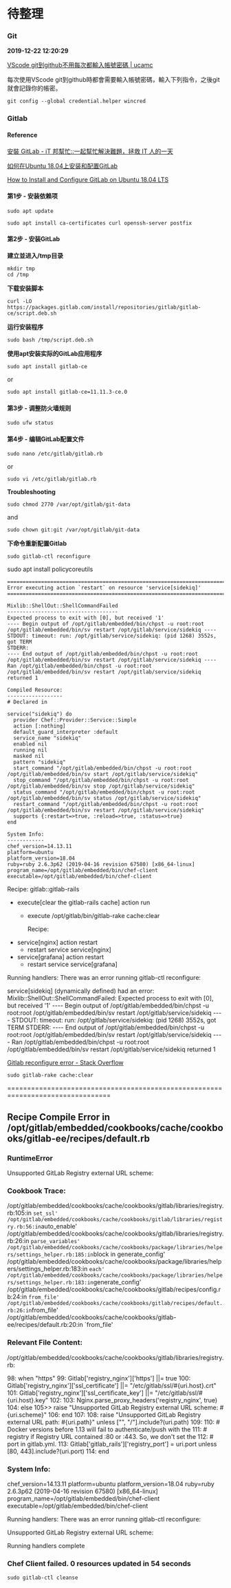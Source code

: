 # 待整理

### Git

**2019-12-22 12:20:29**

[VScode git到github不用每次都輸入帳號密碼 \| ucamc](https://www.ucamc.com/e-learning/computer-skills/241-github-vscode-password)

每次使用VScode git到github時都會需要輸入帳號密碼，輸入下列指令，之後git就會記錄你的帳密。

```text
git config --global credential.helper wincred
```

### Gitlab

#### Reference

[安裝 GitLab - iT 邦幫忙::一起幫忙解決難題，拯救 IT 人的一天](https://ithelp.ithome.com.tw/articles/10215241)

[如何在Ubuntu 18.04上安装和配置GitLab](https://www.howtoing.com/how-to-install-and-configure-gitlab-on-ubuntu-18-04)

[How to Install and Configure GitLab on Ubuntu 18.04 LTS](https://www.howtoforge.com/tutorial/how-to-install-and-configure-gitlab-on-ubuntu-1804/)

#### 第1步 - 安装依赖项

```text
sudo apt update

sudo apt install ca-certificates curl openssh-server postfix
```

#### 第2步 - 安装GitLab

**建立並进入/tmp目录**

```text
mkdir tmp
cd /tmp
```

**下载安装脚本**

```text
curl -LO https://packages.gitlab.com/install/repositories/gitlab/gitlab-ce/script.deb.sh
```

**运行安装程序**

```text
sudo bash /tmp/script.deb.sh
```

**使用apt安装实际的GitLab应用程序**

```text
sudo apt install gitlab-ce
```

or

```text
sudo apt install gitlab-ce=11.11.3-ce.0
```

#### 第3步 - 调整防火墙规则

```text
sudo ufw status
```

#### 第4步 - 编辑GitLab配置文件

```text
sudo nano /etc/gitlab/gitlab.rb
```

or

```text
sudo vi /etc/gitlab/gitlab.rb
```

**Troubleshooting**

```text
sudo chmod 2770 /var/opt/gitlab/git-data
```

and

```text
sudo chown git:git /var/opt/gitlab/git-data
```

**下命令重新配置Gitlab**

```text
sudo gitlab-ctl reconfigure
```

sudo apt install policycoreutils

```text
================================================================================
Error executing action `restart` on resource 'service[sidekiq]'
================================================================================

Mixlib::ShellOut::ShellCommandFailed
------------------------------------
Expected process to exit with [0], but received '1'
---- Begin output of /opt/gitlab/embedded/bin/chpst -u root:root /opt/gitlab/embedded/bin/sv restart /opt/gitlab/service/sidekiq ----
STDOUT: timeout: run: /opt/gitlab/service/sidekiq: (pid 1268) 3552s, got TERM
STDERR:
---- End output of /opt/gitlab/embedded/bin/chpst -u root:root /opt/gitlab/embedded/bin/sv restart /opt/gitlab/service/sidekiq ----
Ran /opt/gitlab/embedded/bin/chpst -u root:root /opt/gitlab/embedded/bin/sv restart /opt/gitlab/service/sidekiq returned 1

Compiled Resource:
------------------
# Declared in

service("sidekiq") do
  provider Chef::Provider::Service::Simple
  action [:nothing]
  default_guard_interpreter :default
  service_name "sidekiq"
  enabled nil
  running nil
  masked nil
  pattern "sidekiq"
  start_command "/opt/gitlab/embedded/bin/chpst -u root:root /opt/gitlab/embedded/bin/sv start /opt/gitlab/service/sidekiq"
  stop_command "/opt/gitlab/embedded/bin/chpst -u root:root /opt/gitlab/embedded/bin/sv stop /opt/gitlab/service/sidekiq"
  status_command "/opt/gitlab/embedded/bin/chpst -u root:root /opt/gitlab/embedded/bin/sv status /opt/gitlab/service/sidekiq"
  restart_command "/opt/gitlab/embedded/bin/chpst -u root:root /opt/gitlab/embedded/bin/sv restart /opt/gitlab/service/sidekiq"
  supports {:restart=>true, :reload=>true, :status=>true}
end

System Info:
------------
chef_version=14.13.11
platform=ubuntu
platform_version=18.04
ruby=ruby 2.6.3p62 (2019-04-16 revision 67580) [x86_64-linux]
program_name=/opt/gitlab/embedded/bin/chef-client
executable=/opt/gitlab/embedded/bin/chef-client
```

Recipe: gitlab::gitlab-rails

* execute\[clear the gitlab-rails cache\] action run
  * execute /opt/gitlab/bin/gitlab-rake cache:clear

    Recipe: 
* service\[nginx\] action restart
  * restart service service\[nginx\]
* service\[grafana\] action restart
  * restart service service\[grafana\]

Running handlers: There was an error running gitlab-ctl reconfigure:

service\[sidekiq\] \(dynamically defined\) had an error: Mixlib::ShellOut::ShellCommandFailed: Expected process to exit with \[0\], but received '1' ---- Begin output of /opt/gitlab/embedded/bin/chpst -u root:root /opt/gitlab/embedded/bin/sv restart /opt/gitlab/service/sidekiq ---- STDOUT: timeout: run: /opt/gitlab/service/sidekiq: \(pid 1268\) 3552s, got TERM STDERR: ---- End output of /opt/gitlab/embedded/bin/chpst -u root:root /opt/gitlab/embedded/bin/sv restart /opt/gitlab/service/sidekiq ---- Ran /opt/gitlab/embedded/bin/chpst -u root:root /opt/gitlab/embedded/bin/sv restart /opt/gitlab/service/sidekiq returned 1

[Gitlab reconfigure error - Stack Overflow](https://stackoverflow.com/questions/36790965/gitlab-reconfigure-error)

```text
sudo gitlab-rake cache:clear
```

================================================================================

## Recipe Compile Error in /opt/gitlab/embedded/cookbooks/cache/cookbooks/gitlab-ee/recipes/default.rb

### RuntimeError

Unsupported GitLab Registry external URL scheme:

### Cookbook Trace:

/opt/gitlab/embedded/cookbooks/cache/cookbooks/gitlab/libraries/registry.rb:105:in `set_ssl' /opt/gitlab/embedded/cookbooks/cache/cookbooks/gitlab/libraries/registry.rb:56:in`auto\_enable' /opt/gitlab/embedded/cookbooks/cache/cookbooks/gitlab/libraries/registry.rb:26:in `parse_variables' /opt/gitlab/embedded/cookbooks/cache/cookbooks/package/libraries/helpers/settings_helper.rb:185:in`block in generate\_config' /opt/gitlab/embedded/cookbooks/cache/cookbooks/package/libraries/helpers/settings\_helper.rb:183:in `each' /opt/gitlab/embedded/cookbooks/cache/cookbooks/package/libraries/helpers/settings_helper.rb:183:in`generate\_config' /opt/gitlab/embedded/cookbooks/cache/cookbooks/gitlab/recipes/config.rb:24:in `from_file' /opt/gitlab/embedded/cookbooks/cache/cookbooks/gitlab/recipes/default.rb:26:in`from\_file' /opt/gitlab/embedded/cookbooks/cache/cookbooks/gitlab-ee/recipes/default.rb:20:in \`from\_file'

### Relevant File Content:

/opt/gitlab/embedded/cookbooks/cache/cookbooks/gitlab/libraries/registry.rb:

98: when "https" 99: Gitlab\['registry\_nginx'\]\['https'\] \|\|= true 100: Gitlab\['registry\_nginx'\]\['ssl\_certificate'\] \|\|= "/etc/gitlab/ssl/\#{uri.host}.crt" 101: Gitlab\['registry\_nginx'\]\['ssl\_certificate\_key'\] \|\|= "/etc/gitlab/ssl/\#{uri.host}.key" 102: 103: Nginx.parse\_proxy\_headers\('registry\_nginx', true\) 104: else 105&gt;&gt; raise "Unsupported GitLab Registry external URL scheme: \#{uri.scheme}" 106: end 107: 108: raise "Unsupported GitLab Registry external URL path: \#{uri.path}" unless \["", "/"\].include?\(uri.path\) 109: 110: \# Docker versions before 1.13 will fail to authenticate/push with the 111: \# registry if Registry URL contained :80 or :443. So, we don't set the 112: \# port in gitlab.yml. 113: Gitlab\['gitlab\_rails'\]\['registry\_port'\] = uri.port unless \[80, 443\].include?\(uri.port\) 114: end

### System Info:

chef\_version=14.13.11 platform=ubuntu platform\_version=18.04 ruby=ruby 2.6.3p62 \(2019-04-16 revision 67580\) \[x86\_64-linux\] program\_name=/opt/gitlab/embedded/bin/chef-client executable=/opt/gitlab/embedded/bin/chef-client

Running handlers: There was an error running gitlab-ctl reconfigure:

Unsupported GitLab Registry external URL scheme:

Running handlers complete

### Chef Client failed. 0 resources updated in 54 seconds

```text
sudo gitlab-ctl cleanse
```

